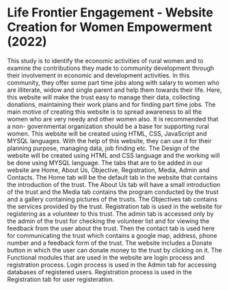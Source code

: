 # Life Frontier Engagement - Website Creation for Women Empowerment (2022)

This study is to identify the economic activities of rural women and to examine the contributions they made to community development through their involvement in economic and development activities.  In this community, they offer some part time jobs along with salary to women who are illiterate, widow and single parent and help them towards their life. Here, this website will make the trust easy to manage their data, collecting donations, maintaining their work plans and for finding part time jobs. 
The main motive of creating this website is to spread awareness to all the women who are very needy and other women also. It is recommended that a non- governmental organization should be a base for supporting rural women. This website will be created using HTML, CSS, JavaScript and MYSQL languages. With the help of this website, they can use it for their planning purpose, managing data, job finding etc. The Design of the website will be created using HTML and CSS language and the working will be done using MYSQL language. The tabs that are to be added in our website are Home, About Us, Objective, Registration, Media, Admin and Contacts. The Home tab will be the default tab in the website that contains the introduction of the trust. The About Us tab will have a small introduction of the trust and the Media tab contains the program conducted by the trust and a gallery containing pictures of the trusts. The Objectives tab contains the services provided by the trust. Registration tab is used in the website for registering as a volunteer to this trust. The admin tab is accessed only by the admin of the trust for checking the volunteer list and for viewing the feedback from the user about the trust. Then the contact tab is used here for communicating the trust which contains a google map, address, phone number and a feedback form of the trust. The website includes a Donate button in which the user can donate money to the trust by clicking on it. 
The Functional modules that are used in the website are login process and registration process. Login process is used in the Admin tab for accessing databases of registered users. Registration process is used in the Registration tab for user registeration.
